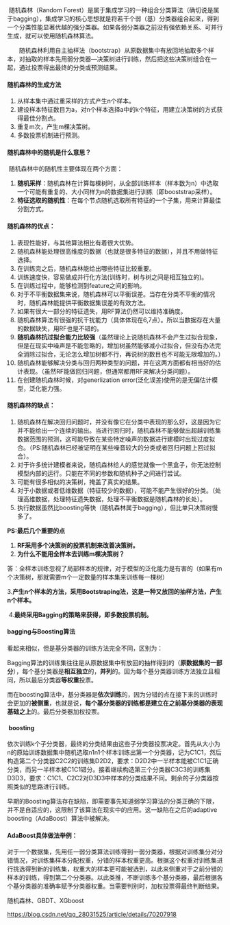 ​	随机森林（Random Forest）是属于集成学习的一种组合分类算法（确切说是属于bagging），集成学习的核心思想就是将若干个弱（基）分类器组合起来，得到一个分类性能显著优越的强分类器。如果各弱分类器之前没有强依赖关系、可并行生成，就可以使用随机森林算法。 

  随机森林利用自主抽样法（bootstrap）从原数据集中有放回地抽取多个样本，对抽取的样本先用弱分类器—决策树进行训练，然后把这些决策树组合在一起，通过投票得出最终的分类或预测结果。

#### 随机森林的生成方法

1. 从样本集中通过重采样的方式产生n个样本。
2. 建设样本特征数目为a，对n个样本选择a中的k个特征，用建立决策树的方式获得最佳分割点。
3. 重复m次，产生m棵决策树。
4. 多数投票机制进行预测。

#### 随机森林中的随机是什么意思？

​     随机森林中的随机性主要体现在两个方面：

1. **随机采样**：随机森林在计算每棵树时，从全部训练样本（样本数为n）中选取一个可能有重复的、大小同样为n的数据集进行训练（即booststrap采样）。
2. **特征选取的随机性**：在每个节点随机选取所有特征的一个子集，用来计算最佳分割方式。

#### 随机森林的优点：

1. 表现性能好，与其他算法相比有着很大优势。
2. 随机森林能处理很高维度的数据（也就是很多特征的数据），并且不用做特征选择。
3. 在训练完之后，随机森林能给出哪些特征比较重要。
4. 训练速度快，容易做成并行化方法(训练时，树与树之间是相互独立的)。
5. 在训练过程中，能够检测到feature之间的影响。
6. 对于不平衡数据集来说，随机森林可以平衡误差。当存在分类不平衡的情况时，随机森林能提供平衡数据集误差的有效方法。
7. 如果有很大一部分的特征遗失，用RF算法仍然可以维持准确度。
8. 随机森林算法有很强的抗干扰能力（具体体现在6,7点）。所以当数据存在大量的数据缺失，用RF也是不错的。
9. **随机森林抗过拟合能力比较强**（虽然理论上说随机森林不会产生过拟合现象，但是在现实中噪声是不能忽略的，增加树虽然能够减小过拟合，但没有办法完全消除过拟合，无论怎么增加树都不行，再说树的数目也不可能无限增加的。）
10. 随机森林能够解决分类与回归两种类型的问题，并在这两方面都有相当好的估计表现。（虽然RF能做回归问题，但通常都用RF来解决分类问题）。
11. 在创建随机森林时候，对generlization error(泛化误差)使用的是无偏估计模型，泛化能力强。

#### 随机森林的缺点：

1. 随机森林在解决回归问题时，并没有像它在分类中表现的那么好，这是因为它并不能给出一个连续的输出。当进行回归时，随机森林不能够做出超越训练集数据范围的预测，这可能导致在某些特定噪声的数据进行建模时出现过度拟合。（PS:随机森林已经被证明在某些噪音较大的分类或者回归问题上回过拟合）。
2. 对于许多统计建模者来说，随机森林给人的感觉就像一个黑盒子，你无法控制模型内部的运行。只能在不同的参数和随机种子之间进行尝试。
3. 可能有很多相似的决策树，掩盖了真实的结果。
4. 对于小数据或者低维数据（特征较少的数据），可能不能产生很好的分类。（处理高维数据，处理特征遗失数据，处理不平衡数据是随机森林的长处）。
5. 执行数据虽然比boosting等快（随机森林属于bagging），但比单只决策树慢多了。

**PS:最后几个重要的点**

1. **RF采用多个决策树的投票机制来改善决策树。**
2. **为什么不能用全样本去训练m棵决策树？**

​        答：全样本训练忽视了局部样本的规律，对于模型的泛化能力是有害的（如果有m个决策树，那就需要m个一定数量的样本集来训练每一棵树）

​     3.**产生n个样本的方法，采用Bootstraping法，这是一种又放回的抽样方法，产生n个样本。**

​     4.**最终采用Bagging的策略来获得，即多数投票机制。**



#### **bagging**与**Boosting**算法

看起来相似，但是基分类器的训练方法完全不同，区别为：

Bagging算法的训练集往往是从原数据集中有放回的抽样得到的（**原数据集的一部分**），每个基分类器是**相互独立**的，**并列**的。因为每个基分类器训练方法独立且相同，所以最后分类器**等权重**投票。

而在boosting算法中，基分类器是**依次训练**的，因为分错的点在接下来的训练时会更加的**被侧重**，也就是说，**每个基分类器的训练都是建立在之前基分类器的表现基础之上**的。最后分类器加权投票。



####  **boosting**

依次训练k个子分类器，最终的分类结果由这些子分类器投票决定。首先从大小为n的原始训练数据集中随机选取n1n1个样本训练出第一个分类器，记为C1C1，然后构造第二个分类器C2C2的训练集D2D2，要求：D2D2中一半样本能被C1C1正确分类，而另一半样本被C1C1错分。接着继续构造第三个分类器C3C3的训练集D3D3，要求：C1C1、C2C2对D3D3中样本的分类结果不同。剩余的子分类器按照类似的思路进行训练。 

早期的Boosting算法存在缺陷，即需要事先知道弱学习算法的分类正确的下限，并不是自适应的，这限制了该算法在现实中的应用。这一缺陷在之后的adaptive boosting（AdaBoost）算法中被解决。 

#### AdaBoost具体做法举例：

​	对于一个数据集，先用任一弱分类算法训练得到一弱分类器，根据对训练集分对分错情况，对训练集样本分配权重，分错的样本权重更高。根据这个权重对训练集进行挑选得到新的训练集，权重大的样本更可能被选到，以此来侧重对于之前分错的样本的训练，得到第二个分类器。以此类推，不断训练多个基分类器，最后根据各个基分类器的准确率赋予分类器权重。当需要判别时，加权投票得最终判断结果。

随机森林、GBDT、XGboost

https://blog.csdn.net/qq_28031525/article/details/70207918